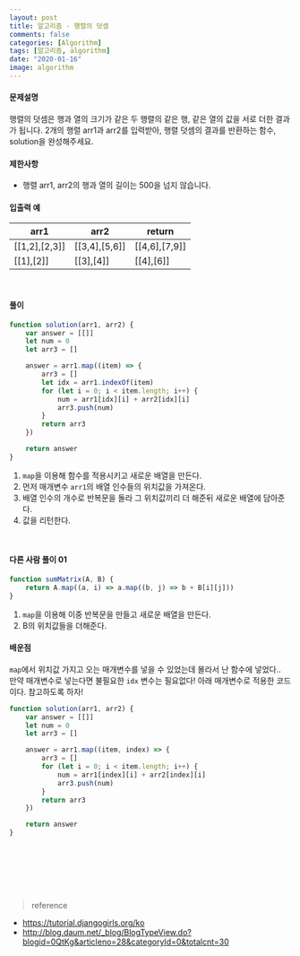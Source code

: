 ```yaml
---
layout: post
title: 알고리즘 - 행렬의 덧셈
comments: false
categories: [Algorithm]
tags: [알고리즘, algorithm]
date: "2020-01-16"
image: algorithm
---
```


#### 문제설명

행렬의 덧셈은 행과 열의 크기가 같은 두 행렬의 같은 행, 같은 열의 값을 서로 더한 결과가 됩니다. 2개의 행렬 arr1과 arr2를 입력받아, 행렬 덧셈의 결과를 반환하는 함수, solution을 완성해주세요.
<br>

#### 제한사항

-   행렬 arr1, arr2의 행과 열의 길이는 500을 넘지 않습니다.
    <br>

#### 입출력 예

| arr1          | arr2          | return        |
| ------------- | ------------- | ------------- |
| [[1,2],[2,3]] | [[3,4],[5,6]] | [[4,6],[7,9]] |
| [[1],[2]]     | [[3],[4]]     | [[4],[6]]     |

<br>

#### **풀이**

```javascript
function solution(arr1, arr2) {
    var answer = [[]]
    let num = 0
    let arr3 = []

    answer = arr1.map((item) => {
        arr3 = []
        let idx = arr1.indexOf(item)
        for (let i = 0; i < item.length; i++) {
            num = arr1[idx][i] + arr2[idx][i]
            arr3.push(num)
        }
        return arr3
    })

    return answer
}
```

1. `map`을 이용해 함수를 적용시키고 새로운 배열을 만든다.
2. 먼저 매개변수 `arr1`의 배열 인수들의 위치값을 가져온다.
3. 배열 인수의 개수로 반복문을 돌라 그 위치값끼리 더 해준뒤 새로운 배열에 담아준다.
4. 값을 리턴한다.

<br>

#### **다른 사람 풀이 01**

```javascript
function sumMatrix(A, B) {
    return A.map((a, i) => a.map((b, j) => b + B[i][j]))
}
```

1. `map`을 이용해 이중 반복문을 만들고 새로운 배열을 만든다.
2. B의 위치값들을 더해준다.
   <br>

#### **배운점**

`map`에서 위치값 가지고 오는 매개변수를 넣을 수 있었는데 몰라서 난 함수에 넣었다..  
만약 매개변수로 넣는다면 불필요한 `idx` 변수는 필요없다!
아래 매개변수로 적용한 코드이다. 참고하도록 하자!

```javascript
function solution(arr1, arr2) {
    var answer = [[]]
    let num = 0
    let arr3 = []

    answer = arr1.map((item, index) => {
        arr3 = []
        for (let i = 0; i < item.length; i++) {
            num = arr1[index][i] + arr2[index][i]
            arr3.push(num)
        }
        return arr3
    })

    return answer
}
```

<br><br><br><br><br>

> <subtitle>reference</subtitle>

-   https://tutorial.djangogirls.org/ko
-   http://blog.daum.net/_blog/BlogTypeView.do?blogid=0QtKg&articleno=28&categoryId=0&totalcnt=30

<br><br><br><br><br>
